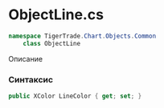 
# ObjectLine.cs
```csharp
namespace TigerTrade.Chart.Objects.Common  
    class ObjectLine
```

Описание

### Синтаксис
```csharp
public XColor LineColor { get; set; }
```

